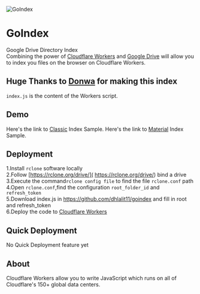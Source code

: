 ![GoIndex](https://raw.githubusercontent.com/dhlalit11/goindex/master/themes/logo.png)  
  
GoIndex  
====  
Google Drive Directory Index  
Combining the power of [Cloudflare Workers](https://workers.cloudflare.com/) and [Google Drive](https://www.google.com/drive/) will allow you to index you files on the browser on Cloudflare Workers.    

## Huge Thanks to [Donwa](https://github.com/donwa) for making this index
`index.js` is the content of the Workers script.  

## Demo
Here's the link to [Classic](http://classic.fwilso.workers.dev) Index Sample.
Here's the link to  [Material](http://material.fwilso.workers.dev) Index Sample.

## Deployment  
1.Install `rclone` software locally  
2.Follow [https://rclone.org/drive/]( https://rclone.org/drive/) bind a drive  
3.Execute the command`rclone config file` to find the file `rclone.conf` path  
4.Open `rclone.conf`,find the configuration `root_folder_id` and `refresh_token`  
5.Download index.js in https://github.com/dhlalit11/goindex and fill in root and refresh_token  
6.Deploy the code to [Cloudflare Workers](https://www.cloudflare.com/)

## Quick Deployment  
No Quick Deployment feature yet

## About  
Cloudflare Workers allow you to write JavaScript which runs on all of Cloudflare's 150+ global data centers.  
